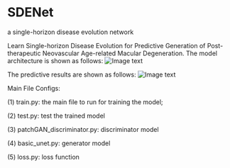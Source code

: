 # SDENet
a single-horizon disease evolution network

Learn Single-horizon Disease Evolution for Predictive Generation of Post-therapeutic Neovascular Age-related Macular Degeneration.
The model architecture is shown as follows:
![Image text](https://github.com/ZhangYH0502/SDENet/blob/main/f2.png)

The predictive results are shown as follows:
![Image text](https://github.com/ZhangYH0502/SDENet/blob/main/f4.png)

Main File Configs:

(1) train.py: the main file to run for training the model;

(2) test.py: test the trained model

(3) patchGAN_discriminator.py: discriminator model

(4) basic_unet.py: generator model

(5) loss.py: loss function
